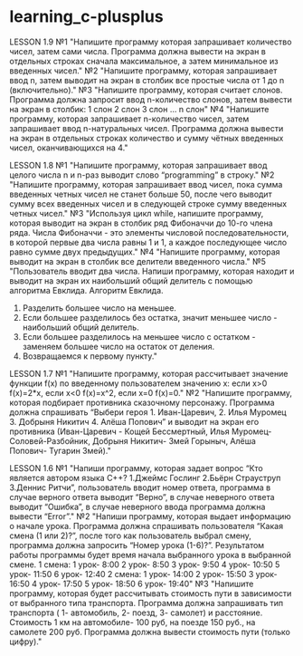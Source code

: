 # learning_c-plusplus

LESSON 1.9
№1 "Напишите программу которая запрашивает количество чисел, затем сами числа. Программа должна вывести на экран в отдельных строках сначала максимальное, а затем минимальное из введенных чисел."
№2 "Напишите программу, которая запрашивает ввод n, затем выводит на экран в столбик все простые числа от 1 до n (включительно)."
№3 "Напишите программу, которая считает слонов. Программа должна запросит ввод n-количество слонов, затем вывести на экран в столбик:
1 слон
2 слон
3 слон
…
n слон"
№4 "Напишите программу, которая запрашивает n-количество чисел, затем запрашивает ввод n-натуральных чисел.
Программа должна вывести на экран в отдельных строках количество и сумму чётных введенных чисел, оканчивающихся на 4."

LESSON 1.8
№1 "Напишите программу, которая запрашивает ввод целого числа n и n-раз выводит слово “programming” в строку."
№2 "Напишите программу, которая запрашивает ввод чисел, пока сумма введенных четных чисел не станет больше 50, после чего выводит сумму всех введенных чисел и в следующей строке сумму введенных четных чисел."
№3 "Используя цикл while, напишите программу, которая выводит на экран в столбик ряд Фибоначчи до 10-го члена ряда.
Числа Фибоначчи - это элементы числовой последовательности, в которой первые два числа равны 1 и 1, а каждое последующее число равно сумме двух предыдущих."
№4 "Напишите программу, которая выводит на экран в столбик все делители введенного числа."
№5 "Пользователь вводит два числа. Напиши программу, которая находит и выводит
на экран их наибольший общий делитель с помощью алгоритма Евклида.
Алгоритм Евклида.
1) Разделить большее число на меньшее.
2) Если большее разделилось без остатка, значит меньшее число - наибольший общий делитель.
3) Если большее разделилось на меньшее число с остатком - заменяем большее число на остаток от деления.
4) Возвращаемся к первому пункту."

LESSON 1.7
№1 "Напишите программу, которая рассчитывает значение функции f(x) по введенному пользователем значению x: если x>0 f(x)=2*x, если x<0 f(x)=x^2, если x=0 f(x)=0."
№2 "Напишите программу, которая подбирает противника сказочному персонажу. Программа должна спрашивать “Выбери героя 1. Иван-Царевич, 2. Илья Муромец 3. Добрыня Никитич 4. Алёша Попович” и выводит на экран его противника (Иван-Царевич - Кощей Бессмертный, Илья Муромец- Соловей-Разбойник, Добрыня Никитич- Змей Горыныч, Алёша Попович- Тугарин Змей)."

LESSON 1.6
№1 "Напиши программу, которая задает вопрос “Кто является автором языка C++? 1.Джеймс Гослинг 2.Бьёрн Страуструп 3.Деннис Ритчи”, пользователь вводит номер ответа, программа в случае верного ответа выводит “Верно”, в случае неверного ответа выводит “Ошибка”, в случае неверного ввода программа должна вывести “Error”."
№2 "Напиши программу, которая выдает информацию о начале урока. Программа должна спрашивать пользователя “Какая смена (1 или 2)?”, после того как пользователь выбрал смену, программа должна запросить “Номер урока (1-6)?”. Результатом работы программы будет время начала выбранного урока в выбранной смене.
1 смена:
1 урок- 8:00
2 урок- 8:50
3 урок- 9:50
4 урок- 10:50
5 урок- 11:50
6 урок- 12:40
2 смена:
1 урок- 14:00
2 урок- 15:50
3 урок- 16:50
4 урок- 17:50
5 урок- 18:50
6 урок- 19:40"
№3 "Напишите программу, которая будет рассчитывать стоимость пути в зависимости от выбранного типа транспорта. Программа должна запрашивать тип транспорта ( 1- автомобиль, 2- поезд, 3- самолет) и расстояние. Стоимость 1 км на автомобиле- 100 руб, на поезде 150 руб., на самолете 200 руб. Программа должна вывести стоимость пути (только цифру)."

